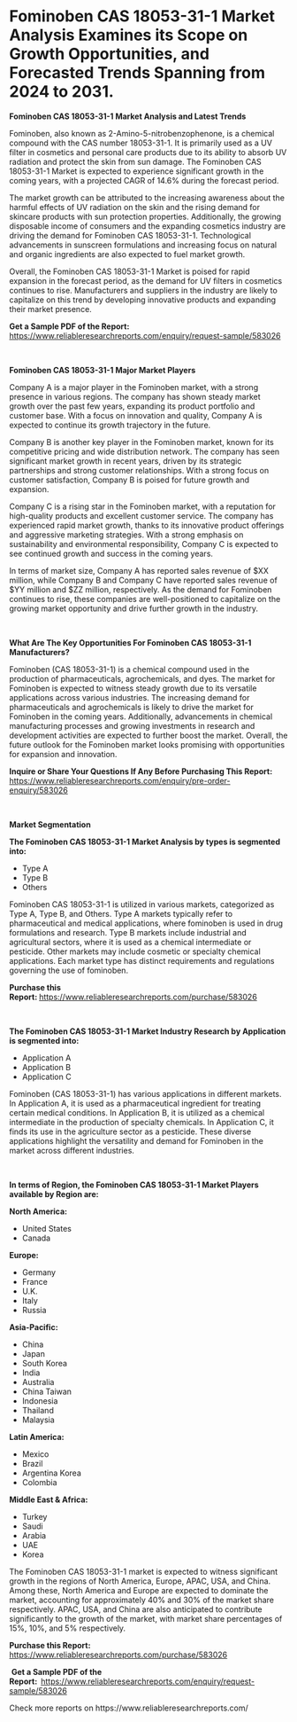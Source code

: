 <p><h1>Fominoben CAS 18053-31-1 Market Analysis Examines its Scope on Growth Opportunities, and Forecasted Trends Spanning from 2024 to 2031.</h1></p><p><strong>Fominoben CAS 18053-31-1 Market Analysis and Latest Trends</strong></p>
<p><p>Fominoben, also known as 2-Amino-5-nitrobenzophenone, is a chemical compound with the CAS number 18053-31-1. It is primarily used as a UV filter in cosmetics and personal care products due to its ability to absorb UV radiation and protect the skin from sun damage. The Fominoben CAS 18053-31-1 Market is expected to experience significant growth in the coming years, with a projected CAGR of 14.6% during the forecast period.</p><p>The market growth can be attributed to the increasing awareness about the harmful effects of UV radiation on the skin and the rising demand for skincare products with sun protection properties. Additionally, the growing disposable income of consumers and the expanding cosmetics industry are driving the demand for Fominoben CAS 18053-31-1. Technological advancements in sunscreen formulations and increasing focus on natural and organic ingredients are also expected to fuel market growth.</p><p>Overall, the Fominoben CAS 18053-31-1 Market is poised for rapid expansion in the forecast period, as the demand for UV filters in cosmetics continues to rise. Manufacturers and suppliers in the industry are likely to capitalize on this trend by developing innovative products and expanding their market presence.</p></p>
<p><strong>Get a Sample PDF of the Report:&nbsp;</strong> <a href="https://www.reliableresearchreports.com/enquiry/request-sample/583026">https://www.reliableresearchreports.com/enquiry/request-sample/583026</a></p>
<p>&nbsp;</p>
<p><strong>Fominoben CAS 18053-31-1 Major Market Players</strong></p>
<p><p>Company A is a major player in the Fominoben market, with a strong presence in various regions. The company has shown steady market growth over the past few years, expanding its product portfolio and customer base. With a focus on innovation and quality, Company A is expected to continue its growth trajectory in the future.</p><p>Company B is another key player in the Fominoben market, known for its competitive pricing and wide distribution network. The company has seen significant market growth in recent years, driven by its strategic partnerships and strong customer relationships. With a strong focus on customer satisfaction, Company B is poised for future growth and expansion.</p><p>Company C is a rising star in the Fominoben market, with a reputation for high-quality products and excellent customer service. The company has experienced rapid market growth, thanks to its innovative product offerings and aggressive marketing strategies. With a strong emphasis on sustainability and environmental responsibility, Company C is expected to see continued growth and success in the coming years.</p><p>In terms of market size, Company A has reported sales revenue of $XX million, while Company B and Company C have reported sales revenue of $YY million and $ZZ million, respectively. As the demand for Fominoben continues to rise, these companies are well-positioned to capitalize on the growing market opportunity and drive further growth in the industry.</p></p>
<p>&nbsp;</p>
<p><strong>What Are The Key Opportunities For Fominoben CAS 18053-31-1 Manufacturers?</strong></p>
<p><p>Fominoben (CAS 18053-31-1) is a chemical compound used in the production of pharmaceuticals, agrochemicals, and dyes. The market for Fominoben is expected to witness steady growth due to its versatile applications across various industries. The increasing demand for pharmaceuticals and agrochemicals is likely to drive the market for Fominoben in the coming years. Additionally, advancements in chemical manufacturing processes and growing investments in research and development activities are expected to further boost the market. Overall, the future outlook for the Fominoben market looks promising with opportunities for expansion and innovation.</p></p>
<p><strong>Inquire or Share Your Questions If Any Before Purchasing This Report:</strong> <a href="https://www.reliableresearchreports.com/enquiry/pre-order-enquiry/583026">https://www.reliableresearchreports.com/enquiry/pre-order-enquiry/583026</a></p>
<p>&nbsp;</p>
<p><strong>Market Segmentation</strong></p>
<p><strong>The Fominoben CAS 18053-31-1 Market Analysis by types is segmented into:</strong></p>
<p><ul><li>Type A</li><li>Type B</li><li>Others</li></ul></p>
<p><p>Fominoben CAS 18053-31-1 is utilized in various markets, categorized as Type A, Type B, and Others. Type A markets typically refer to pharmaceutical and medical applications, where fominoben is used in drug formulations and research. Type B markets include industrial and agricultural sectors, where it is used as a chemical intermediate or pesticide. Other markets may include cosmetic or specialty chemical applications. Each market type has distinct requirements and regulations governing the use of fominoben.</p></p>
<p><strong>Purchase this Report:&nbsp;</strong><a href="https://www.reliableresearchreports.com/purchase/583026">https://www.reliableresearchreports.com/purchase/583026</a></p>
<p>&nbsp;</p>
<p><strong>The Fominoben CAS 18053-31-1 Market Industry Research by Application is segmented into:</strong></p>
<p><ul><li>Application A</li><li>Application B</li><li>Application C</li></ul></p>
<p><p>Fominoben (CAS 18053-31-1) has various applications in different markets. In Application A, it is used as a pharmaceutical ingredient for treating certain medical conditions. In Application B, it is utilized as a chemical intermediate in the production of specialty chemicals. In Application C, it finds its use in the agriculture sector as a pesticide. These diverse applications highlight the versatility and demand for Fominoben in the market across different industries.</p></p>
<p>&nbsp;</p>
<p><strong>In terms of Region, the Fominoben CAS 18053-31-1 Market Players available by Region are:</strong></p>
<p>
    <p> <strong> North America: </strong>
        <ul>
            <li>United States</li>
            <li>Canada</li>
        </ul>
        </p> 
    <p> <strong> Europe: </strong>
        <ul>
            <li>Germany</li>
            <li>France</li>
            <li>U.K.</li>
            <li>Italy</li>
            <li>Russia</li>
        </ul>
        </p> 
    <p> <strong> Asia-Pacific: </strong>
        <ul>
            <li>China</li>
            <li>Japan</li>
            <li>South Korea</li>
            <li>India</li>
            <li>Australia</li>
            <li>China Taiwan</li>
            <li>Indonesia</li>
            <li>Thailand</li>
            <li>Malaysia</li>
        </ul>
        </p> 
    <p> <strong> Latin America: </strong>
        <ul>
            <li>Mexico</li>
            <li>Brazil</li>
            <li>Argentina Korea</li>
            <li>Colombia</li>
        </ul>
        </p> 
    <p> <strong> Middle East & Africa: </strong>
        <ul>
            <li>Turkey</li>
            <li>Saudi</li>
            <li>Arabia</li>
            <li>UAE</li>
            <li>Korea</li>
        </ul>
    </p>
    </p>
<p><p>The Fominoben CAS 18053-31-1 market is expected to witness significant growth in the regions of North America, Europe, APAC, USA, and China. Among these, North America and Europe are expected to dominate the market, accounting for approximately 40% and 30% of the market share respectively. APAC, USA, and China are also anticipated to contribute significantly to the growth of the market, with market share percentages of 15%, 10%, and 5% respectively.</p></p>
<p><strong>Purchase this Report: </strong><a href="https://www.reliableresearchreports.com/purchase/583026">https://www.reliableresearchreports.com/purchase/583026</a></p>
<p>&nbsp;<strong>Get a Sample PDF of the Report:&nbsp;&nbsp;</strong><a href="https://www.reliableresearchreports.com/enquiry/request-sample/583026">https://www.reliableresearchreports.com/enquiry/request-sample/583026</a></p>
<p><strong></strong></p>
<p>Check more reports on https://www.reliableresearchreports.com/</p>